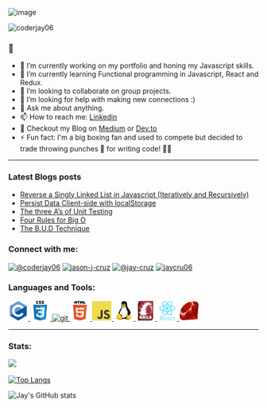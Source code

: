 ![image](https://user-images.githubusercontent.com/49811999/120248488-63ede880-c245-11eb-948a-6cd64fbe708d.png)
<p align="left"> <img src="https://komarev.com/ghpvc/?username=coderjay06&label=Profile%20views&color=0e75b6&style=flat" alt="coderjay06" /> </p>

### 👋

- 🔭 I’m currently working on my portfolio and honing my Javascript skills.
- 🌱 I’m currently learning Functional programming in Javascript, React and Redux.
- 👯 I’m looking to collaborate on group projects.
- 🤔 I’m looking for help with making new connections :)
- 💬 Ask me about anything.
- 📫 How to reach me: [Linkedin](https://www.linkedin.com/in/jason-j-cruz/)
- 📜 Checkout my Blog on [Medium](https://jay-cruz.medium.com/) or [Dev.to](https://dev.to/coderjay06)
- ⚡ Fun fact: I'm a big boxing fan and used to compete but decided to trade throwing punches 🥊 for writing code! 👨‍💻

___________________________________________________________________________________________________________________________________________________________


### Latest Blogs posts
<!-- BLOG-POST-LIST:START -->
- [Reverse a Singly Linked List in Javascript (Iteratively and Recursively)](https://jay-cruz.medium.com/reverse-a-singly-linked-list-in-javascript-iteratively-and-recursively-566ebf7dfd0d?source=rss-530d9586f2f------2)
- [Persist Data Client-side with localStorage](https://javascript.plainenglish.io/persisting-data-client-side-with-localstorage-f72d96dba7b9?source=rss-530d9586f2f------2)
- [The three A’s of Unit Testing](https://blog.devgenius.io/the-three-as-of-unit-testing-3b8b4bf0d087?source=rss-530d9586f2f------2)
- [Four Rules for Big O](https://blog.devgenius.io/four-rules-for-big-o-1a90443c22eb?source=rss-530d9586f2f------2)
- [The B.U.D Technique](https://jay-cruz.medium.com/the-b-u-d-technique-2c9a49e162b2?source=rss-530d9586f2f------2)
<!-- BLOG-POST-LIST:END -->

<h3 align="left">Connect with me:</h3>
<p align="left">
<a href="https://dev.to/@coderjay06" target="blank"><img align="center" src="https://cdn.jsdelivr.net/npm/simple-icons@3.0.1/icons/dev-dot-to.svg" alt="@coderjay06" height="30" width="40" /></a>
<a href="https://linkedin.com/in/jason-j-cruz" target="blank"><img align="center" src="https://raw.githubusercontent.com/rahuldkjain/github-profile-readme-generator/master/src/images/icons/Social/linked-in-alt.svg" alt="jason-j-cruz" height="30" width="40" /></a>
<a href="https://medium.com/@jay-cruz" target="blank"><img align="center" src="https://raw.githubusercontent.com/rahuldkjain/github-profile-readme-generator/master/src/images/icons/Social/medium.svg" alt="@jay-cruz" height="30" width="40" /></a>
<a href="https://www.hackerrank.com/jaycru06" target="blank"><img align="center" src="https://raw.githubusercontent.com/rahuldkjain/github-profile-readme-generator/master/src/images/icons/Social/hackerrank.svg" alt="jaycru06" height="30" width="40" /></a>
</p>

<h3 align="left">Languages and Tools:</h3>
<p align="left"> <a href="https://www.cprogramming.com/" target="_blank"> <img src="https://raw.githubusercontent.com/devicons/devicon/master/icons/c/c-original.svg" alt="c" width="40" height="40"/> </a> <a href="https://www.w3schools.com/css/" target="_blank"> <img src="https://raw.githubusercontent.com/devicons/devicon/master/icons/css3/css3-original-wordmark.svg" alt="css3" width="40" height="40"/> </a> <a href="https://git-scm.com/" target="_blank"> <img src="https://www.vectorlogo.zone/logos/git-scm/git-scm-icon.svg" alt="git" width="40" height="40"/> </a> <a href="https://www.w3.org/html/" target="_blank"> <img src="https://raw.githubusercontent.com/devicons/devicon/master/icons/html5/html5-original-wordmark.svg" alt="html5" width="40" height="40"/> </a> <a href="https://developer.mozilla.org/en-US/docs/Web/JavaScript" target="_blank"> <img src="https://raw.githubusercontent.com/devicons/devicon/master/icons/javascript/javascript-original.svg" alt="javascript" width="40" height="40"/> </a> <a href="https://www.linux.org/" target="_blank"> <img src="https://raw.githubusercontent.com/devicons/devicon/master/icons/linux/linux-original.svg" alt="linux" width="40" height="40"/> </a> <a href="https://rubyonrails.org" target="_blank"> <img src="https://raw.githubusercontent.com/devicons/devicon/master/icons/rails/rails-original-wordmark.svg" alt="rails" width="40" height="40"/> </a> <a href="https://reactjs.org/" target="_blank"> <img src="https://raw.githubusercontent.com/devicons/devicon/master/icons/react/react-original-wordmark.svg" alt="react" width="40" height="40"/> </a> <a href="https://www.ruby-lang.org/en/" target="_blank"> <img src="https://raw.githubusercontent.com/devicons/devicon/master/icons/ruby/ruby-original.svg" alt="ruby" width="40" height="40"/> </a> </p>

___________________________________________________________________________________________________________________________________________________________
<h3 align="left">Stats:</h3>
<img src="https://www.codewars.com/users/CoderJay06/badges/large" />

[![Top Langs](https://github-readme-stats.vercel.app/api/top-langs/?username=CoderJay06&layout=compact)](https://github.com/CoderJay06/github-readme-stats)
<br>

![Jay's GitHub stats](https://github-readme-stats.vercel.app/api?username=CoderJay06&show_icons=true&theme=radical)

